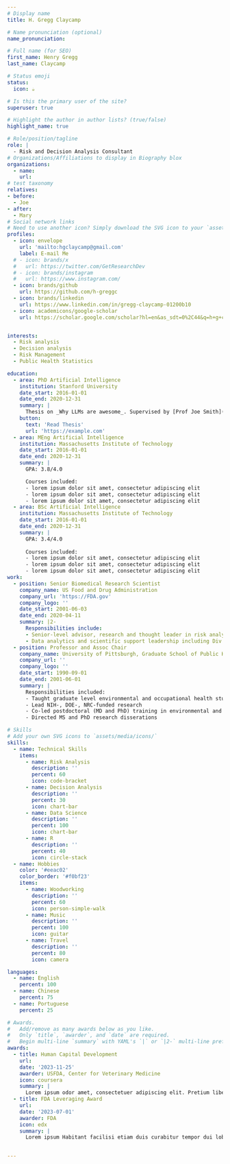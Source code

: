 ```yaml
---
# Display name
title: H. Gregg Claycamp

# Name pronunciation (optional)
name_pronunciation: 

# Full name (for SEO)
first_name: Henry Gregg
last_name: Claycamp

# Status emoji
status:
  icon: ☕️

# Is this the primary user of the site?
superuser: true

# Highlight the author in author lists? (true/false)
highlight_name: true

# Role/position/tagline
role: |
  - Risk and Decision Analysis Consultant
# Organizations/Affiliations to display in Biography blox
organizations:
  - name:
    url: 
# test taxonomy
relatives:
- before:
  - Joe
- after:
  - Mary
# Social network links
# Need to use another icon? Simply download the SVG icon to your `assets/media/icons/` folder.
profiles:
  - icon: envelope
    url: 'mailto:hgclaycamp@gmail.com'
    label: E-mail Me
  # - icon: brands/x
  #   url: https://twitter.com/GetResearchDev
  # - icon: brands/instagram
  #   url: https://www.instagram.com/
  - icon: brands/github
    url: https://github.com/h-greggc
  - icon: brands/linkedin
    url: https://www.linkedin.com/in/gregg-claycamp-01200b10
  - icon: academicons/google-scholar
    url: https://scholar.google.com/scholar?hl=en&as_sdt=0%2C44&q=h+g+claycamp&oq=


interests:
  - Risk analysis
  - Decision analysis
  - Risk Management
  - Public Health Statistics

education:
  - area: PhD Artificial Intelligence
    institution: Stanford University
    date_start: 2016-01-01
    date_end: 2020-12-31
    summary: |
      Thesis on _Why LLMs are awesome_. Supervised by [Prof Joe Smith](https://example.com). Presented papers at 5 IEEE conferences with the contributions being published in 2 Springer journals.
    button:
      text: 'Read Thesis'
      url: 'https://example.com'
  - area: MEng Artificial Intelligence
    institution: Massachusetts Institute of Technology
    date_start: 2016-01-01
    date_end: 2020-12-31
    summary: |
      GPA: 3.8/4.0

      Courses included:
      - lorem ipsum dolor sit amet, consectetur adipiscing elit
      - lorem ipsum dolor sit amet, consectetur adipiscing elit
      - lorem ipsum dolor sit amet, consectetur adipiscing elit
  - area: BSc Artificial Intelligence
    institution: Massachusetts Institute of Technology
    date_start: 2016-01-01
    date_end: 2020-12-31
    summary: |
      GPA: 3.4/4.0
      
      Courses included:
      - lorem ipsum dolor sit amet, consectetur adipiscing elit
      - lorem ipsum dolor sit amet, consectetur adipiscing elit
      - lorem ipsum dolor sit amet, consectetur adipiscing elit
work:
  - position: Senior Biomedical Research Scientist
    company_name: US Food and Drug Administration
    company_url: 'https://FDA.gov'
    company_logo: ''
    date_start: 2001-06-03
    date_end: 2020-04-11
    summary: |2-
      Responsibilities include:
      - Senior-level advisor, research and thought leader in risk analysis and risk-based decision making  
      - Data analytics and scientific support leadership including Div Dir-level management of PhD, MD, DVM, MS technical staff 
  - position: Professor and Assoc Chair
    company_name: University of Pittsburgh, Graduate School of Public Health
    company_url: ''
    company_logo: ''
    date_start: 1990-09-01
    date_end: 2001-06-01
    summary: |
      Responsibilities included:
      - Taught graduate level environmental and occupational health students
      - Lead NIH-, DOE-, NRC-funded research
      - Co-led postdoctoral (MD and PhD) training in environmental and occupational health
      - Directed MS and PhD research disserations

# Skills
# Add your own SVG icons to `assets/media/icons/`
skills:
  - name: Technical Skills
    items:
      - name: Risk Analysis 
        description: ''
        percent: 60
        icon: code-bracket
      - name: Decision Analysis 
        description: ''
        percent: 30
        icon: chart-bar        
      - name: Data Science
        description: ''
        percent: 100
        icon: chart-bar
      - name: R
        description: ''
        percent: 40
        icon: circle-stack
  - name: Hobbies
    color: '#eeac02'
    color_border: '#f0bf23'
    items:
      - name: Woodworking
        description: ''
        percent: 60
        icon: person-simple-walk
      - name: Music
        description: ''
        percent: 100
        icon: guitar
      - name: Travel
        description: ''
        percent: 80
        icon: camera

languages:
  - name: English
    percent: 100
  - name: Chinese
    percent: 75
  - name: Portuguese
    percent: 25

# Awards.
#   Add/remove as many awards below as you like.
#   Only `title`, `awarder`, and `date` are required.
#   Begin multi-line `summary` with YAML's `|` or `|2-` multi-line prefix and indent 2 spaces below.
awards:
  - title: Human Capital Development
    url: 
    date: '2023-11-25'
    awarder: USFDA, Center for Veterinary Medicine
    icon: coursera
    summary: |
      Lorem ipsum odor amet, consectetuer adipiscing elit. Pretium libero aliquet mi lobortis ac quam ultricies auctor. Sed odio fringilla lacus per ex. 
  - title: FDA Leveraging Award
    url: 
    date: '2023-07-01'
    awarder: FDA
    icon: edx
    summary: |
      Lorem ipsum Habitant facilisi etiam duis curabitur tempor dui lobortis non. Nam dictum venenatis facilisis in neque lacinia? Placerat potenti nisi porta rhoncus tincidunt interdum.

  
---
```



<!-- I am a risk scientist devoted to scientific development, teaching and application of quantitative risk and decision making in public health, I spent half my career in academia and the second half at the US FDA. The key foundation of my work is an interdisciplinary approach to risk analysis and decision making for complex problems in FDA regulated industries--particularly within the pharmaceutical GMP context. My approach developed from an undergraduate Human Biology major at Stanford followed by graduate public health engineering--emphasizing Radiological Health--at Northwestern Univ. After serving on the graduate faculties of three major universities, I left academia for a Senior Biomedical Research Scientist (SBRS) position in government. Having enjoyed developing and delivering a wide range of risk projects over my career, I never lost my passion for teaching the risk sciences to graduate and professional students.  My most recent activities are in the novel applied field of [quality risk management](https://database.ich.org/sites/default/files/Q9%20Guideline.pdf) for the pharmaceutical industry.    
 -->
